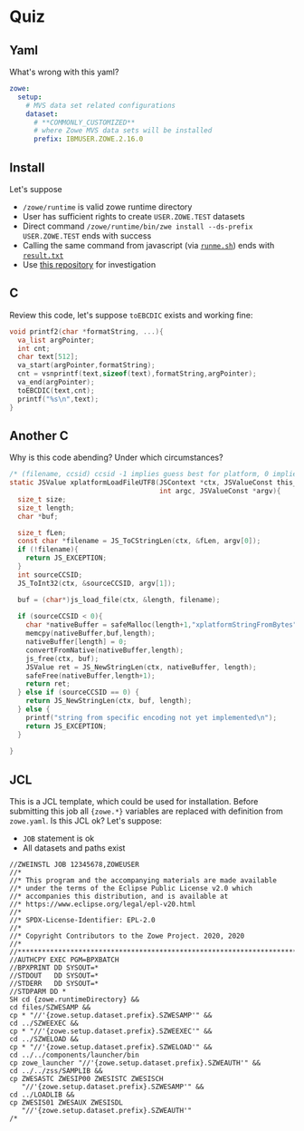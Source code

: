 # Quiz

## Yaml
What's wrong with this yaml?
```yaml
zowe:
  setup:
    # MVS data set related configurations
    dataset:
      # **COMMONLY_CUSTOMIZED**
      # where Zowe MVS data sets will be installed
      prefix: IBMUSER.ZOWE.2.16.0
```
## Install
Let's suppose
* `/zowe/runtime` is valid zowe runtime directory
* User has sufficient rights to create `USER.ZOWE.TEST` datasets
* Direct command `/zowe/runtime/bin/zwe install --ds-prefix USER.ZOWE.TEST` ends with success
* Calling the same command from javascript (via [`runme.sh`](runme.sh)) ends with [`result.txt`](result.txt)
* Use [this repository](https://github.com/zowe/zowe-install-packaging/tree/v2.x/staging/bin) for investigation

## C
Review this code, let's suppose `toEBCDIC` exists and working fine:
```c
void printf2(char *formatString, ...){
  va_list argPointer;
  int cnt;
  char text[512];
  va_start(argPointer,formatString);
  cnt = vsnprintf(text,sizeof(text),formatString,argPointer);
  va_end(argPointer);
  toEBCDIC(text,cnt);
  printf("%s\n",text);
}
```
## Another C
Why is this code abending? Under which circumstances?
```c
/* (filename, ccsid) ccsid -1 implies guess best for platform, 0 implies don't translate */
static JSValue xplatformLoadFileUTF8(JSContext *ctx, JSValueConst this_val,
                                     int argc, JSValueConst *argv){
  size_t size;
  size_t length;
  char *buf;

  size_t fLen;
  const char *filename = JS_ToCStringLen(ctx, &fLen, argv[0]);
  if (!filename){
    return JS_EXCEPTION;
  }
  int sourceCCSID;
  JS_ToInt32(ctx, &sourceCCSID, argv[1]);

  buf = (char*)js_load_file(ctx, &length, filename);
 
  if (sourceCCSID < 0){
    char *nativeBuffer = safeMalloc(length+1,"xplatformStringFromBytes");
    memcpy(nativeBuffer,buf,length);
    nativeBuffer[length] = 0;
    convertFromNative(nativeBuffer,length);
    js_free(ctx, buf);
    JSValue ret = JS_NewStringLen(ctx, nativeBuffer, length);
    safeFree(nativeBuffer,length+1);
    return ret;
  } else if (sourceCCSID == 0) {
    return JS_NewStringLen(ctx, buf, length);
  } else {
    printf("string from specific encoding not yet implemented\n");
    return JS_EXCEPTION;
  }
  
}
```
## JCL
This is a JCL template, which could be used for installation. Before submitting this job all `{zowe.*}` variables are replaced with definition from `zowe.yaml`. Is this JCL ok?
Let's suppose:
* `JOB` statement is ok
* All datasets and paths exist
```jcl
//ZWEINSTL JOB 12345678,ZOWEUSER
//*
//* This program and the accompanying materials are made available
//* under the terms of the Eclipse Public License v2.0 which
//* accompanies this distribution, and is available at
//* https://www.eclipse.org/legal/epl-v20.html
//*
//* SPDX-License-Identifier: EPL-2.0
//*
//* Copyright Contributors to the Zowe Project. 2020, 2020
//*
//*********************************************************************
//AUTHCPY EXEC PGM=BPXBATCH
//BPXPRINT DD SYSOUT=*
//STDOUT   DD SYSOUT=*
//STDERR   DD SYSOUT=*
//STDPARM DD *
SH cd {zowe.runtimeDirectory} &&
cd files/SZWESAMP &&
cp * "//'{zowe.setup.dataset.prefix}.SZWESAMP'" &&
cd ../SZWEEXEC &&
cp * "//'{zowe.setup.dataset.prefix}.SZWEEXEC'" &&
cd ../SZWELOAD &&
cp * "//'{zowe.setup.dataset.prefix}.SZWELOAD'" &&
cd ../../components/launcher/bin
cp zowe_launcher "//'{zowe.setup.dataset.prefix}.SZWEAUTH'" &&
cd ../../zss/SAMPLIB &&
cp ZWESASTC ZWESIP00 ZWESISTC ZWESISCH
   "//'{zowe.setup.dataset.prefix}.SZWESAMP'" &&
cd ../LOADLIB &&
cp ZWESIS01 ZWESAUX ZWESISDL
   "//'{zowe.setup.dataset.prefix}.SZWEAUTH'"
/*
```
